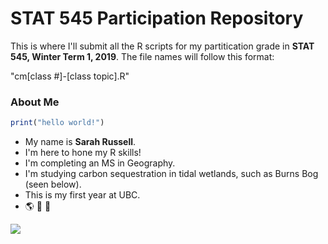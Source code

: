 # STAT 545 Participation Repository

This is where I'll submit all the R scripts for my partitication grade in __STAT 545, Winter Term 1, 2019__\. The file names will follow this format:

\"cm[class #]-[class topic].R\"

### About Me
```R
print("hello world!")
```
* My name is **Sarah Russell**\.
* I'm here to hone my R skills\! 
* I'm completing an MS in Geography. 
* I'm studying carbon sequestration in tidal wetlands\, such as Burns Bog (seen below)\. 
* This is my first year at UBC\.
* :earth_americas: :ear_of_rice: :ocean: 
 
![](http://www.vancouversun.com/technology/cms/binary/7176027.jpg?size=sw620x65)

<!-- I don't want to actually change anything :) -->
